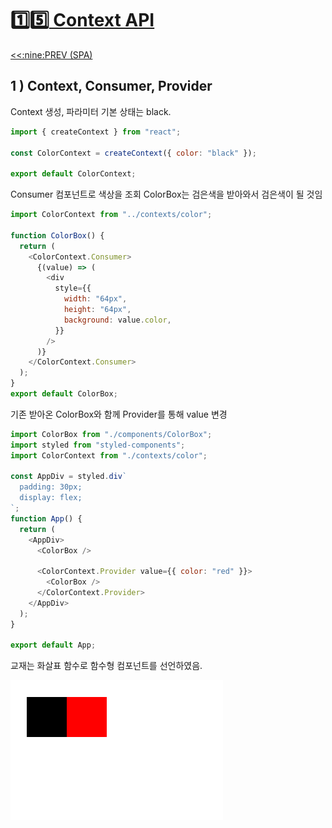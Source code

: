 # :one::five:[ Context API](https://github.com/yhuj79/Learn_React/blob/master/chap/15_ContextAPI.md)

<div align="left"><a href='https://github.com/yhuj79/Learn_React/blob/master/chap/13_SPA.md'><<:nine:PREV (SPA)</a></div>
<!--<div align="right"><a href='https://github.com/yhuj79/Learn_REACT/blob/master/chap/08_Hooks.md'>:keycap_ten:NEXT ( ) >></a></div>-->

## 1 ) Context, Consumer, Provider

Context 생성, 파라미터 기본 상태는 black.

```javascript
import { createContext } from "react";

const ColorContext = createContext({ color: "black" });

export default ColorContext;
```

Consumer 컴포넌트로 색상을 조회
ColorBox는 검은색을 받아와서 검은색이 될 것임

```javascript
import ColorContext from "../contexts/color";

function ColorBox() {
  return (
    <ColorContext.Consumer>
      {(value) => (
        <div
          style={{
            width: "64px",
            height: "64px",
            background: value.color,
          }}
        />
      )}
    </ColorContext.Consumer>
  );
}
export default ColorBox;
```

기존 받아온 ColorBox와 함께
Provider를 통해 value 변경

```javascript
import ColorBox from "./components/ColorBox";
import styled from "styled-components";
import ColorContext from "./contexts/color";

const AppDiv = styled.div`
  padding: 30px;
  display: flex;
`;
function App() {
  return (
    <AppDiv>
      <ColorBox />

      <ColorContext.Provider value={{ color: "red" }}>
        <ColorBox />
      </ColorContext.Provider>
    </AppDiv>
  );
}

export default App;
```

교재는 화살표 함수로 함수형 컴포넌트를 선언하였음.

<img src=https://raw.githubusercontent.com/yhuj79/Learn_React/main/md_image/15_ContextAPI_1.PNG>
